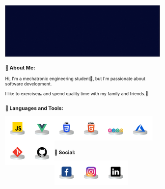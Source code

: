 ![Título](./assets/Final.gif)

### 🚶 About Me:

Hi, I'm a mechatronic engineering student🔧, but I'm passionate about software development.

I like to exercise🏊 and spend quality time with my family and friends.🔋
### 🔨 Languages and Tools:

<a href="js" target="_blank"> <img align="left" alt="JavaScript" height ="80px"  src="./assets/javascript.png"> </a>

<a href="vue" target="_blank"> <img align="left" alt="vue" height ="80px" src="./assets/vue.png"></a>

<a href="css" target="_blank"><img align="left" alt="css" height ="80px" src="./assets/css.png"></a>

<a href="html" target="_blank"> <img src="./assets/html.png" align="left" alt="html" height='80px'/> </a>

<a href="hugo" target="_blank"> <img src="./assets/goHugo.png" align="left" alt="hugo" height='80px'/> </a>

<a href="azure" target="_blank"> <img src="./assets/azure.png" align="left" alt="azure" height='80px'/> </a>

<a href="git" target="_blank"> <img src="./assets/git.png" align="left" alt="git" height='80px'/> </a>

<a href="github" target="_blank"> <img src="./assets/github.png" align="left" alt="github" height='80px'/> </a>

<br>
<br>
<br>
<br>
<br>



### 🍍 Social:

<a href="fb" target="_blank"> <img align="left" alt="fb" height ="80px"  src="./assets/facebook.png"> </a>

<a href="ig" target="_blank"> <img align="left" alt="ig" height ="80px"  src="./assets/instagram.png"> </a>

<a href="linkedin" target="_blank"> <img align="left" alt="linkedin" height ="80px"  src="./assets/linkedin.png"> </a>
